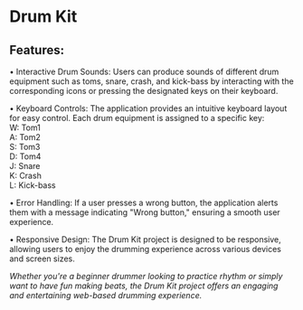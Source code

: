 # Drum Kit

## Features:

• Interactive Drum Sounds: Users can produce sounds of different drum equipment such as toms, snare, crash, and kick-bass by interacting with the corresponding icons or pressing the 
designated keys on their keyboard.

• Keyboard Controls: The application provides an intuitive keyboard layout for easy control. Each drum equipment is assigned to a specific key: \
W: Tom1 \
A: Tom2 \
S: Tom3 \
D: Tom4 \
J: Snare \
K: Crash \
L: Kick-bass 

• Error Handling: If a user presses a wrong button, the application alerts them with a message indicating "Wrong button," ensuring a smooth user experience.

• Responsive Design: The Drum Kit project is designed to be responsive, allowing users to enjoy the drumming experience across various devices and screen sizes. 

_Whether you're a beginner drummer looking to practice rhythm or simply want to have fun making beats, the Drum Kit project offers an engaging and entertaining web-based drumming experience._
